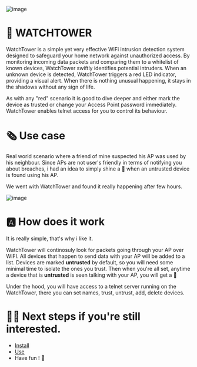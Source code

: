 ![image](https://github.com/invpe/ESPWatchTower/assets/106522950/1ce50f55-5bde-4de7-a26e-021e15043a4b)

# 🗼 WATCHTOWER

WatchTower is a simple yet very effective WiFi intrusion detection system designed to safeguard your home network against unauthorized access. 
By monitoring incoming data packets and comparing them to a whitelist of known devices, WatchTower swiftly identifies potential intruders. 
When an unknown device is detected, WatchTower triggers a red LED indicator, providing a visual alert. When there is nothing unusual happening, it stays in the shadows
without any sign of life. 

As with any "red" scenario it is good to dive deeper and either mark the device as trusted or change your Access Point password immediately.
WatchTower enables telnet access for you to control its behaviour. 


# 🗞️ Use case

Real world scenario where a friend of mine suspected his AP was used by his neighbour.
Since APs are not user's friendly in terms of notifying you about breaches, i had an idea to simply shine a 🔴 
when an untrusted device is found using his AP.

We went with WatchTower and found it really happening after few hours.

![image](https://github.com/invpe/ESPWatchTower/assets/106522950/265d9c85-8e52-4a30-97bf-c01fe82795b2)


# 🅰️ How does it work

It is really simple, that's why i like it.

WatchTower will continosuly look for packets going through your AP over WIFI.
All devices that happen to send data with your AP will be added to a list.
Devices are marked **untrusted** by default, so you will need some minimal time to isolate the ones you trust.
Then when you're all set, anytime a device that is **untrusted** is seen talking with your AP, you will get a 🔴 

Under the hood, you will have access to a telnet server running on the WatchTower,
there you can set names, trust, untrust, add, delete devices.


# 🚶‍♂️ Next steps if you're still interested.

- [Install](https://github.com/invpe/ESPWatchTower/blob/main/install_manual.md)
- [Use](https://github.com/invpe/ESPWatchTower/blob/main/usage_manual.md)
- Have fun ! 🙂
 
